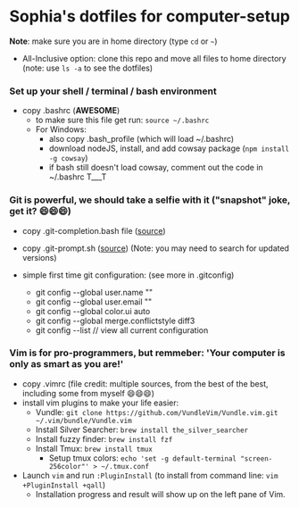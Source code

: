 # Sophia's dotfiles for computer-setup

**Note**: make sure you are in home directory (type `cd` or `~`)
* All-Inclusive option: clone this repo and move all files to home directory (note: use `ls -a` to see the dotfiles)

### Set up your shell / terminal / bash environment
* copy .bashrc (**AWESOME**)
  * to make sure this file get run: `source ~/.bashrc`
  * For Windows: 
    * also copy .bash_profile (which will load ~/.bashrc)
    * download nodeJS, install, and add cowsay package (`npm install -g cowsay`)
    * if bash still doesn't load cowsay, comment out the code in ~/.bashrc T___T

### Git is powerful, we should take a selfie with it ("snapshot" joke, get it? :smile::smile::smile:)
* copy .git-completion.bash file ([source](https://raw.githubusercontent.com/git/git/master/contrib/completion/git-completion.bash))
* copy .git-prompt.sh ([source](https://raw.githubusercontent.com/git/git/master/contrib/completion/git-prompt.sh))
(Note: you may need to search for updated versions)

* simple first time git configuration: (see more in .gitconfig)
  * git config --global user.name "<Your-Full-Name>"
  * git config --global user.email "<your-email-address>"
  * git config --global color.ui auto
  * git config --global merge.conflictstyle diff3
  * git config --list // view all current configuration

### Vim is for pro-programmers, but remmeber: 'Your computer is only as smart as you are!'
* copy .vimrc (file credit: multiple sources, from the best of the best, including some from myself :smile::smile::smile:)
* install vim plugins to make your life easier:
  * Vundle: `git clone https://github.com/VundleVim/Vundle.vim.git ~/.vim/bundle/Vundle.vim`
  * Install Silver Searcher: `brew install the_silver_searcher`
  * Install fuzzy finder: `brew install fzf`
  * Install Tmux: `brew install tmux`
    * Setup tmux colors: `echo 'set -g default-terminal "screen-256color"' > ~/.tmux.conf`
* Launch `vim` and run `:PluginInstall` (to install from command line: `vim +PluginInstall +qall`)
  * Installation progress and result will show up on the left pane of Vim.

